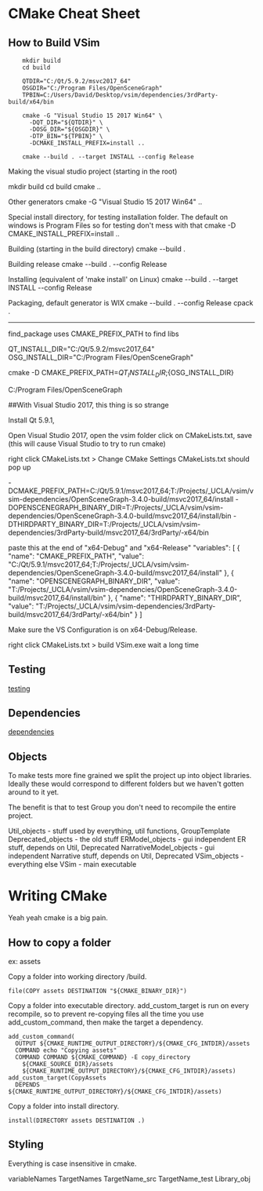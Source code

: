 # CMake Cheat Sheet

## How to Build VSim

```
	mkdir build
	cd build

	QTDIR="C:/Qt/5.9.2/msvc2017_64"
	OSGDIR="C:/Program Files/OpenSceneGraph"
	TPBIN=C:/Users/David/Desktop/vsim/dependencies/3rdParty-build/x64/bin

	cmake -G "Visual Studio 15 2017 Win64" \
	  -DQT_DIR="${QTDIR}" \
	  -DOSG_DIR="${OSGDIR}" \
	  -DTP_BIN="${TPBIN}" \
	  -DCMAKE_INSTALL_PREFIX=install ..

	cmake --build . --target INSTALL --config Release
```

Making the visual studio project (starting in the root)

mkdir build
cd build
cmake ..

Other generators
cmake -G "Visual Studio 15 2017 Win64" ..

Special install directory, for testing installation folder.
The default on windows is Program Files so for testing don't mess with that
cmake -D CMAKE_INSTALL_PREFIX=install ..

Building (starting in the build directory)
cmake --build .

Building release
cmake --build . --config Release

Installing (equivalent of 'make install' on Linux)
cmake --build . --target INSTALL --config Release

Packaging, default generator is WIX
cmake --build . --config Release
cpack .


--------------

find_package uses CMAKE_PREFIX_PATH to find libs

QT_INSTALL_DIR="C:/Qt/5.9.2/msvc2017_64"
OSG_INSTALL_DIR="C:/Program Files/OpenSceneGraph"

cmake -D CMAKE_PREFIX_PATH=${QT_INSTALL_DIR};${OSG_INSTALL_DIR}

C:/Program Files/OpenSceneGraph


##With Visual Studio 2017, this thing is so strange

Install Qt 5.9.1,

Open Visual Studio 2017, open the vsim folder
click on CMakeLists.txt, save (this will cause Visual Studio to try to run cmake)

right click CMakeLists.txt > Change CMake Settings
CMakeLists.txt should pop up

  -DCMAKE_PREFIX_PATH=C:/Qt/5.9.1/msvc2017_64;T:/Projects/_UCLA/vsim/vsim-dependencies/OpenSceneGraph-3.4.0-build/msvc2017_64/install
  -DOPENSCENEGRAPH_BINARY_DIR=T:/Projects/_UCLA/vsim/vsim-dependencies/OpenSceneGraph-3.4.0-build/msvc2017_64/install/bin
  -DTHIRDPARTY_BINARY_DIR=T:/Projects/_UCLA/vsim/vsim-dependencies/3rdParty-build/msvc2017_64/3rdParty/-x64/bin

paste this at the end of "x64-Debug" and "x64-Release"
        "variables": [
          {
            "name": "CMAKE_PREFIX_PATH",
            "value": "C:/Qt/5.9.1/msvc2017_64;T:/Projects/_UCLA/vsim/vsim-dependencies/OpenSceneGraph-3.4.0-build/msvc2017_64/install"
          },
          {
            "name": "OPENSCENEGRAPH_BINARY_DIR",
            "value": "T:/Projects/_UCLA/vsim/vsim-dependencies/OpenSceneGraph-3.4.0-build/msvc2017_64/install/bin"
          },
          {
            "name": "THIRDPARTY_BINARY_DIR",
            "value": "T:/Projects/_UCLA/vsim/vsim-dependencies/3rdParty-build/msvc2017_64/3rdParty/-x64/bin"
          }
        ]

Make sure the VS Configuration is on x64-Debug/Release.

right click CMakeLists.txt > build VSim.exe
wait a long time


## Testing

[testing](testing.md)


## Dependencies

[dependencies](dependencies.md)

## Objects

To make tests more fine grained we split the project up into object libraries. Ideally these would correspond to different folders but we haven't gotten around to it yet.

The benefit is that to test Group you don't need to recompile the entire project.

Util_objects - stuff used by everything, util functions, GroupTemplate
Deprecated_objects - the old stuff
ERModel_objects - gui independent ER stuff, depends on Util, Deprecated
NarrativeModel_objects - gui independent Narrative stuff, depends on Util, Deprecated
VSim_objects - everything else
VSim - main executable

# Writing CMake

Yeah yeah cmake is a big pain.

## How to copy a folder

ex: assets

Copy a folder into working directory /build.

`file(COPY assets DESTINATION "${CMAKE_BINARY_DIR}")`

Copy a folder into executable directory. add_custom_target is run on every
recompile, so to prevent re-copying files all the time you use
add_custom_command, then make the target a dependency.

```
add_custom_command(
  OUTPUT ${CMAKE_RUNTIME_OUTPUT_DIRECTORY}/${CMAKE_CFG_INTDIR}/assets
  COMMAND echo "Copying assets"
  COMMAND COMMAND ${CMAKE_COMMAND} -E copy_directory
    ${CMAKE_SOURCE_DIR}/assets
    ${CMAKE_RUNTIME_OUTPUT_DIRECTORY}/${CMAKE_CFG_INTDIR}/assets)
add_custom_target(CopyAssets
  DEPENDS ${CMAKE_RUNTIME_OUTPUT_DIRECTORY}/${CMAKE_CFG_INTDIR}/assets)
```

Copy a folder into install directory.

`install(DIRECTORY assets DESTINATION .)`

## Styling

Everything is case insensitive in cmake.

variableNames
TargetNames
TargetName_src
TargetName_test
Library_obj